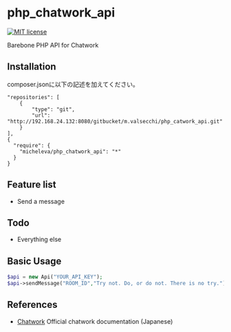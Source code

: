 php_chatwork_api
================


[![MIT license](http://img.shields.io/badge/license-MIT-brightgreen.svg)](https://raw.githubusercontent.com/micheleva/php_chatwork_api/master/LICENSE)

Barebone PHP API for Chatwork

## Installation

composer.jsonに以下の記述を加えてください。

```
"repositories": [
    {
        "type": "git",
        "url": "http://192.168.24.132:8080/gitbucket/m.valsecchi/php_catwork_api.git"
    }
],
{
  "require": {
    "micheleva/php_chatwork_api": "*"
  }
}
```

## Feature list

 * Send a message

## Todo

* Everything else


## Basic Usage

```php
$api = new Api("YOUR_API_KEY");
$api->sendMessage("ROOM_ID","Try not. Do, or do not. There is no try.");

```

## References

 * [Chatwork](http://developer.chatwork.com/ja/) Official chatwork documentation (Japanese)